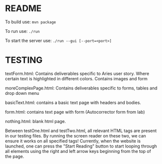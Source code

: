 # README
To build use:
`mvn package`

To run use:
`./run`

To start the server use:
`./run --gui [--port=<port>]`

# TESTING
textForm.html:
Contains deliverables specific to Aries user story. Where certain 
text is highlighted in different colors. Contains images and form

moreComplexPage.html:
Contains deliverables specific to forms, tables and drop down menu

basicText.html:
contains a basic text page with headers and bodies. 

form.html:
contains text page with form (Autocorrector form from lab)

nothing.html:
blank html page.


Between testOne.html and testTwo.html, all relevant HTML tags
are present in our testing files. By running the screen reader on
these two, we can ensure it works on all specified tags! Currently,
when the website is launched, one can press the "Start Reading" button to 
start looping through all elements using
the right and left arrow keys beginning from the top of the page.
